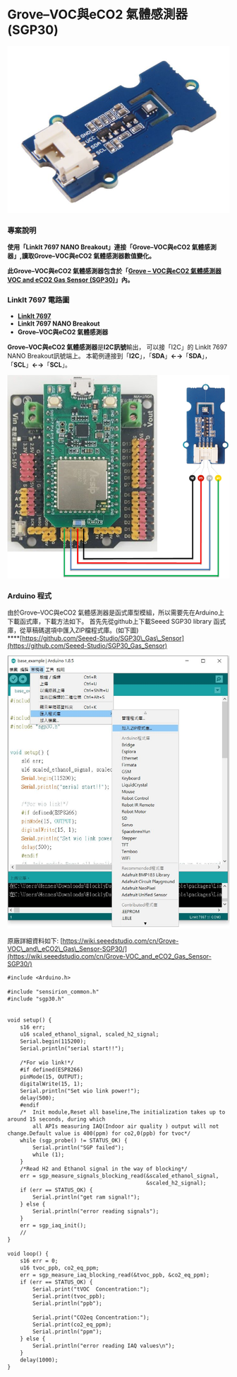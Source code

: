 # Grove–VOC與eCO2 氣體感測器 \(SGP30\)

![](../.gitbook/assets/grove-voc-and-eco2-gas-sensor-sgp30101020512.jpg)

### **專案說明**

**使用「LinkIt 7697 NANO Breakout」連接「Grove–VOC與eCO2 氣體感測器」,讀取Grove–VOC與eCO2 氣體感測器數值變化。**

**此Grove–VOC與eCO2 氣體感測器包含於「**[**Grove – VOC與eCO2 氣體感測器 VOC and eCO2 Gas Sensor \(SGP30\)**](https://robotkingdom.com.tw/product/grove-voc-and-eco2-gas-sensor-sgp30/)**」內。**

### **LinkIt 7697 電路圖**

* [**LinkIt 7697**](https://www.robotkingdom.com.tw/product/linkit-7697/)
* **LinkIt 7697 NANO Breakout**
* **Grove–VOC與eCO2 氣體感測器**

**Grove–VOC與eCO2 氣體感測器**是**I2C訊號**輸出， 可以接「I2C」的 LinkIt 7697 NANO Breakout訊號端上。 本範例連接到「**I2C**」，「**SDA**」**←→**「**SDA**」，「**SCL**」**←→**「**SCL**」。

![](../.gitbook/assets/spg307697pin%20%281%29.png)

### Arduino 程式

由於Grove–VOC與eCO2 氣體感測器是函式庫型模組，所以需要先在Arduino上下載函式庫，下載方法如下。 首先先從github上下載Seeed SGP30 library 函式庫，從草稿碼選項中匯入ZIP檔程式庫。\(如下圖\)  
****[https://github.com/Seeed-Studio/SGP30\_Gas\_Sensor](https://github.com/Seeed-Studio/SGP30_Gas_Sensor)

![](../.gitbook/assets/spg307697lib.jpg)

原廠詳細資料如下: [https://wiki.seeedstudio.com/cn/Grove-VOC\_and\_eCO2\_Gas\_Sensor-SGP30/](https://wiki.seeedstudio.com/cn/Grove-VOC_and_eCO2_Gas_Sensor-SGP30/)

```text
#include <Arduino.h>

#include "sensirion_common.h"
#include "sgp30.h"


void setup() {
    s16 err;
    u16 scaled_ethanol_signal, scaled_h2_signal;
    Serial.begin(115200);
    Serial.println("serial start!!");

    /*For wio link!*/
    #if defined(ESP8266)
    pinMode(15, OUTPUT);
    digitalWrite(15, 1);
    Serial.println("Set wio link power!");
    delay(500);
    #endif
    /*  Init module,Reset all baseline,The initialization takes up to around 15 seconds, during which
        all APIs measuring IAQ(Indoor air quality ) output will not change.Default value is 400(ppm) for co2,0(ppb) for tvoc*/
    while (sgp_probe() != STATUS_OK) {
        Serial.println("SGP failed");
        while (1);
    }
    /*Read H2 and Ethanol signal in the way of blocking*/
    err = sgp_measure_signals_blocking_read(&scaled_ethanol_signal,
                                            &scaled_h2_signal);
    if (err == STATUS_OK) {
        Serial.println("get ram signal!");
    } else {
        Serial.println("error reading signals");
    }
    err = sgp_iaq_init();
    //
}

void loop() {
    s16 err = 0;
    u16 tvoc_ppb, co2_eq_ppm;
    err = sgp_measure_iaq_blocking_read(&tvoc_ppb, &co2_eq_ppm);
    if (err == STATUS_OK) {
        Serial.print("tVOC  Concentration:");
        Serial.print(tvoc_ppb);
        Serial.println("ppb");

        Serial.print("CO2eq Concentration:");
        Serial.print(co2_eq_ppm);
        Serial.println("ppm");
    } else {
        Serial.println("error reading IAQ values\n");
    }
    delay(1000);
}
```

